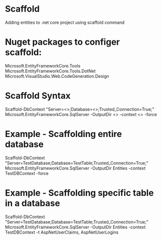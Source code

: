 # Scaffold
Adding entities to .net core project using scaffold command

# Nuget packages to configer scaffold:
Microsoft.EntityFrameworkCore.Tools
Microsoft.EntityFrameworkCore.Tools.DotNet
Microsoft.VisualStudio.Web.CodeGeneration.Design

# Scaffold Syntax
Scaffold-DbContext "Server=<<DATABASE NAME>>;Database=<<TABLE NAME>>;Trusted_Connection=True;" Microsoft.EntityFrameworkCore.SqlServer -OutputDir <<FOLDER NAME>> -context <<DB CONTEXT NAME>> -force
  
# Example - Scaffolding entire database
Scaffold-DbContext "Server=TestDatabase;Database=TestTable;Trusted_Connection=True;" Microsoft.EntityFrameworkCore.SqlServer -OutputDir Entities -context TestDBContext -force

# Example - Scaffolding specific table in a database
Scaffold-DbContext "Server=TestDatabase;Database=TestTable;Trusted_Connection=True;" Microsoft.EntityFrameworkCore.SqlServer -OutputDir Entities -context TestDBContext -t AspNetUserClaims, AspNetUserLogins
